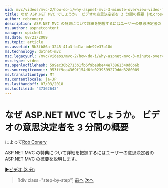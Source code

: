 ```yaml
---
uid: mvc/videos/mvc-2/how-do-i/why-aspnet-mvc-3-minute-overview-video-for-decision-makers
title: なぜ ASP.NET MVC でしょうか。 ビデオの意思決定者を 3 分間の概要 |Microsoft Docs
author: robconery
description: ASP.NET MVC の特典について詳細を把握するにはユーザーの意思決定者の ASP.NET MVC の概要を説明します。
ms.author: aspnetcontent
manager: wpickett
ms.date: 08/21/2009
ms.topic: article
ms.assetid: 5b3fb86a-3245-41a3-bd1a-bde92e37b18d
ms.technology: dotnet-mvc
msc.legacyurl: /mvc/videos/mvc-2/how-do-i/why-aspnet-mvc-3-minute-overview-video-for-decision-makers
msc.type: video
ms.openlocfilehash: 599ec30b2713b1fb6f9be8be44e73861340d6b6b
ms.sourcegitcommit: 953ff9ea4369f154d6fd0239599279ddd3280009
ms.translationtype: MT
ms.contentlocale: ja-JP
ms.lasthandoff: 07/03/2018
ms.locfileid: "37362643"
---
```

<a name="why-aspnet-mvc-3-minute-overview-video-for-decision-makers"></a>なぜ ASP.NET MVC でしょうか。 ビデオの意思決定者を 3 分間の概要
====================
によって[Rob Conery](https://github.com/robconery)

ASP.NET MVC の特典について詳細を把握するにはユーザーの意思決定者の ASP.NET MVC の概要を説明します。

[&#9654;ビデオ (3 分)](https://channel9.msdn.com/Blogs/ASP-NET-Site-Videos/why-aspnet-mvc-3-minute-overview-video-for-decision-makers)

> [!div class="step-by-step"]
> [前へ](what-is-aspnet-mvc-80-minute-technical-video-for-developers-building-nerddinner.md)
> [次へ](aspnet-mvc-how-10-minute-technical-video-for-developers.md)
